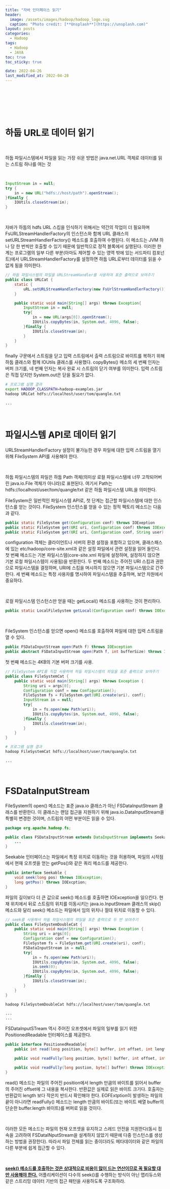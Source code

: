 ```yaml
---
title: "자바 인터페이스 읽기"
header:
  image: /assets/images/hadoop/hadoop_logo.svg
  caption: "Photo credit: [**Unsplash**](https://unsplash.com)"
layout: posts
categories:
  - Hadoop
tags:
  - Hadoop
  - JAVA
toc: true
toc_sticky: true

date: 2022-04-26
last_modified_at: 2022-04-28
---
```


<a id="home1"></a>
<br><br>

<br><br>

# 하둡 URL로 데이터 읽기

<br>

하둡 파일시스템에서 파일을 읽는 가장 쉬운 방법은 java.net.URL 객체로 데이터를 읽는 스트림 하나를 여는 것

<br>

```java
InputStream in = null;
try {
    in = new URL("hdfs://host/path").openStream();
}finally {
    IOUtils.closeStream(in);
}
```
<br>

자바가 하둡의 hdfs URL 스킴을 인식하기 위해서는 약간의 작업이 더 필요하며 FsURLStreamHandlerFactory의 인스턴스와 함께 URL 클래스의 setURLStreamHandlerFactory() 메소드를 호출하여 수행된다. 이 메소드는 JVM 하나 당 한 번씩만 호출할 수 있기 때문에 일반적으로 정적 블록에서 실행된다. 이러한 한계는 프로그램의 일부 다른 부분(아마도 제어할 수 있는 영역 밖에 있는 서드파티 컴포넌트)에서 URLStreamHandlerFactory를 설정하면 하둡 URL로부터 데이터를 읽을 수 없게 됨을 의미한다. 

```java
// 하둡 파일시스템의 파일을 URLStreamHandler를 사용하여 표준 출력으로 보여주기
public class URLCat {
    static {
        uRL.setURLStreamHandlerFactory(new FsUrlStreamHandlerFactory());
    }

    public static void main(String[] args) throws Exception{
        InputStream in = null;
        try{
            in = new URL(args[0]).openStream();
            IOUtils.copyBytes(in, System.out, 4096, false);
        }finally {
            IOUtils.closeStream(in);
        }
    }
}
```

finally 구문에서 스트림을 닫고 입력 스트림에서 출력 스트림으로 바이트를 복하기 위해 하둡 클래스와 함께 IOUtils 클래스를 사용했다. copyBytes() 메소의 세 번째 인자는 버퍼 크기를, 네 번째 인자는 복사 완료 시 스트림의 닫기 여부를 의미한다. 입력 스트림은 직접 닫지만 System.out은 닫을 필요가 없다.

```bash
# 프로그램 실행 결과
export HADOOP_CLASSPATH=hadoop-examples.jar
hadoop URLCat hdfs://localhost/user/tom/quangle.txt

...
```

<br>

# 파일시스템 API로 데이터 읽기

URLStreamHandlerFactory 설정이 불가능한 경우 파일에 대한 입력 스트림을 열기 위해 FileSystem API를 사용해야 한다.

<br>

하둡 파일시스템의 파일은 하둡 Path 객체(의미상 로컬 파일시스템에 너무 고착되어버린 java.io.File 객체가 아니라)로 표현된다. 여기서 Path는 hdfs://localhost/user/tom/quangle/txt 같은 하둡 파일시스템 URL을 의미한다.

FileSystem은 일반적인 파일시스템 API로, 첫 단계는 접근할 파일시스템에 대한 인스턴스를 얻는 것이다. FileSystem 인스턴스를 얻을 수 있는 정적 팩토리 메소드는 다음과 같다.

```java
public static FileSystem get(Configuration conf) throws IOExeption
public static FileSystem get(URI uri, Configuration conf) throws IOException
public static FileSystem get(URI uri, Configuration conf, String user) throws IOException
```

configuration 객체는 클라이언트나 서버의 환경 설정을 포함하고 있으며, 클래스패스에 있는 etc/hadoop/core-site.xml과 같은 설정 파일에서 관련 설정을 읽어 들인다. 첫 번째 메소드는 기본 파일시스템(core-site.xml 파일에 설정하며, 설정하지 않으면 기본 로컬 파일시스템이 사용됨)을 반환한다. 두 번째 메소드는 주어진 URI 스킴과 권한으로 파일시스템을 결정하며, URI에 스킴을 며시하지 않으면 기본 파일시스템으로 간주한다. 세 번째 메소드는 특정 사용자를 명시하여 파일시스템을 추출하며, 보안 차원에서 중요하다.

<br>

로컬 파일시스템 인스턴스만 얻을 때는 getLocal() 메소드를 사용하는 것이 편리하다.

```java
public static LocalFileSystem getLocal(Configuration conf) throws IOException
```

<br>

FileSystem 인스턴스를 얻으면 open() 메소드를 호출하여 파일에 대한 입력 스트림을 열 수 있다.

```java
public FSDataInputStream open(Path f) throws IOException
public abstract FSDataInputStream open(Path f, int bufferSize) throws IOException
```

첫 번째 메소드는 4KB의 기본 버퍼 크기를 사용.

```java
// FileSystem API를 직접 사용하여 하둡 파일시스템의 파일을 표준 출력으로 보여주기
public class FileSystemCat {
    public static void main(String[] args) throws Exception {
        String uri = args[0];
        Configuration conf = new Configuration();
        FileSystem fs = FileSystem.get(URI.create(uri), conf);
        InputStream in = null;
        try{
            in = fs.open(new Path(uri));
            IOUtils.copyBytes(in, System.out, 4096, false);
        }finally {
            IOUtils.closeStream(in);
        }
    }
}
```

```bash
# 프로그램 실행 결과
hadoop FileSystemCat hdfs://localhost/user/tom/quangle.txt

...
```
<br>

# FSDataInputStream

FileSystem의 open() 메소드는 표준 java.io 클래스가 아닌 FSDataInputStream 클래스를 반환한다. 이 클래스는 랜덤 접근을 지원하기 위해 java.io.DataInputStream을 특별히 변경한 것이며, 스트림의 어떤 부분이든 읽을 수 있다.

```java
package org.apache.hadoop.fs;

public class FSDataInputStream extends DataInputStream implements Seekable, PositionedReadable {
    ...
}
```

Seekable 인터페이스는 파일에서 특정 위치로 이동하는 것을 허용하며, 파일의 시작점에서 현재 오프셋을 얻는 getPos()와 같은 쿼리 메소드를 제공한다.

```java
public interface Seekable {
    void seek(long pos) throws IOException;
    long getPos() throws IOExcption;
}
```

파일의 길이보다 더 큰 값으로 seek() 메소드를 호출하면 IOException을 일으킨다. 현재 위치에서 뒤로 스트림의 위치를 이동시키는 java.io.InputStream 클래스의 skip() 메소드와 달리 seek() 메소드는 파일에서 임의 위치나 절대 위치로 이동할 수 있다.

```java
// seek를 사용해서 하둡 파일시스템의 파일을 표준 출력으로 두 번 보여주기
public class FileSystemDoubleCat {
    public static void main(String[] args) throws Exception {
        String uri = args[0];
        Configuration conf = new Configuration();
        FileSystem fs = FileSystem.get(URI.create(uri), conf);
        FSDataInputStream in = null;
        try{
            in = fs.open(new Path(uri));
            IOUtils.copyBytes(in, System.out, 4096, false);
            in.seek(0);
            IOUtils.copyBytes(in, System.out, 4096, false);
        }finally {
            IOUtils.closeStream(in);
        }
    }
}
```
```bash
hadoop FileSystemDoubleCat hdfs://localhost/user/tom/quangle.txt

...
...
```

FSDataInputSTream 역시 주어진 오프셋에서 파일의 일부를 읽기 위한 PositionedReadable 인터페이스를 제공한다.

```java
public interface PositionedReadable{
    public int read(long position, byte[] buffer, int offset, int length) throws IOException;

    public void readFully(long position, byte[] buffer, int offset, int length) throws IOException;

    public void readFully(long postion, byte[] buffer) throws IOException;
}
```

read() 메소드는 파일의 주어진 position에서 length 만큼의 바이트를 읽어서 buffer의 주어진 offset에 그 내용을 복사한다. 반환값은 실제로 읽은 바이트 크기다. 호출자는 반환값이 length 보다 작은지 반드시 확인해야 한다. EOFExtption이 발생하는 파일의 끝이 아니라면 readFully() 메소드는 length 만큼의 바이트(또는 바이트 배열 buffer의 단순한 buffer.length 바이트)를 버퍼로 읽을 것이다.

<br>

이러한 모든 메소드는 파일의 현재 오프셋을 유지하고 스레드 안전을 지원한다(동시 접속을 고려하여 FSDataINputStream을 설계하지 않았기 때문에 다중 인스턴스를 생성하는 방법을 권장한다). 따라서 파일 전체를 읽는 중이더라도 메타데이터와 같은 파일의 다른 부분에 쉽게 접근할 수 있다.

<br>

<b><u>seek() 메소드를 호출하는 것은 상대적으로 비용이 많이 드는 연산이므로 꼭 필요할 대만 사용해야 한다.</u></b> 어플리케이션이 다수의 seek()를 수행하는 방식이 아닌 맵리듀스와 같은 스트리밍 데이터 기반의 접근 패턴을 사용하도록 구조화하라. 